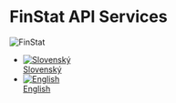 # FinStat API Services

![FinStat](../img/logo.png)

* [![Slovenský](../img/flag-sk.png)<br />Slovenský](/sk/)
* [![English](../img/flag-gb.png)<br />English](/en/)